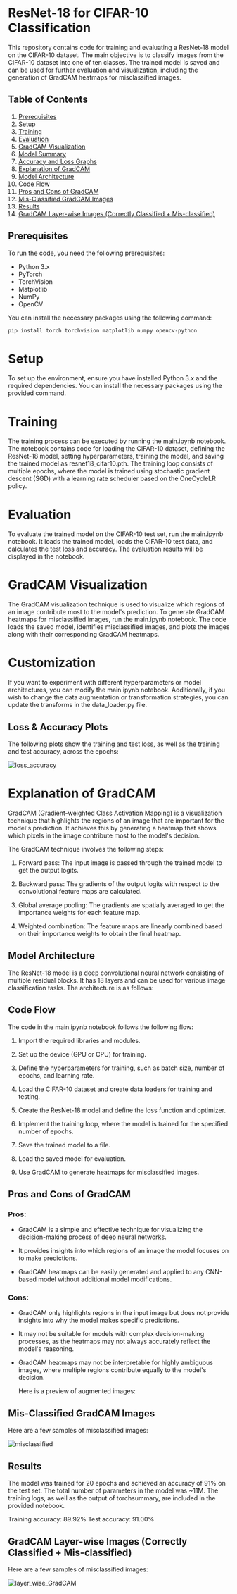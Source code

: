 # ResNet-18 for CIFAR-10 Classification

This repository contains code for training and evaluating a ResNet-18 model on the CIFAR-10 dataset. The main objective is to classify images from the CIFAR-10 dataset into one of ten classes. The trained model is saved and can be used for further evaluation and visualization, including the generation of GradCAM heatmaps for misclassified images.

## Table of Contents

1. [Prerequisites](#prerequisites)
2. [Setup](#setup)
3. [Training](#training)
4. [Evaluation](#evaluation)
5. [GradCAM Visualization](#gradcam-visualization)
6. [Model Summary](#model-summary)
7. [Accuracy and Loss Graphs](#accuracy-and-loss-graphs)
8. [Explanation of GradCAM](#explanation-of-gradcam)
9. [Model Architecture](#model-architecture)
10. [Code Flow](#code-flow)
11. [Pros and Cons of GradCAM](#pros-and-cons-of-gradcam)
12. [Mis-Classified GradCAM Images](#mis-classified-gradcam)
13. [Results](#results)
14. [GradCAM Layer-wise Images (Correctly Classified + Mis-classified)](#gradcam_classified)


## Prerequisites

To run the code, you need the following prerequisites:

- Python 3.x
- PyTorch
- TorchVision
- Matplotlib
- NumPy
- OpenCV

You can install the necessary packages using the following command:

```bash
pip install torch torchvision matplotlib numpy opencv-python
```

# Setup

To set up the environment, ensure you have installed Python 3.x and the required dependencies. You can install the necessary packages using the provided command.

# Training

The training process can be executed by running the main.ipynb notebook. The notebook contains code for loading the CIFAR-10 dataset, defining the ResNet-18 model, setting hyperparameters, training the model, and saving the trained model as resnet18_cifar10.pth. The training loop consists of multiple epochs, where the model is trained using stochastic gradient descent (SGD) with a learning rate scheduler based on the OneCycleLR policy.

# Evaluation

To evaluate the trained model on the CIFAR-10 test set, run the main.ipynb notebook. It loads the trained model, loads the CIFAR-10 test data, and calculates the test loss and accuracy. The evaluation results will be displayed in the notebook.

# GradCAM Visualization

The GradCAM visualization technique is used to visualize which regions of an image contribute most to the model's prediction. To generate GradCAM heatmaps for misclassified images, run the main.ipynb notebook. The code loads the saved model, identifies misclassified images, and plots the images along with their corresponding GradCAM heatmaps.

# Customization

If you want to experiment with different hyperparameters or model architectures, you can modify the main.ipynb notebook. Additionally, if you wish to change the data augmentation or transformation strategies, you can update the transforms in the data_loader.py file.

## Loss & Accuracy Plots

The following plots show the training and test loss, as well as the training and test accuracy, across the epochs:

![loss_accuracy](./Images/loss_accuracy.png)

# Explanation of GradCAM

GradCAM (Gradient-weighted Class Activation Mapping) is a visualization technique that highlights the regions of an image that are important for the model's prediction. It achieves this by generating a heatmap that shows which pixels in the image contribute most to the model's decision.

The GradCAM technique involves the following steps:

1. Forward pass: The input image is passed through the trained model to get the output logits.

2. Backward pass: The gradients of the output logits with respect to the convolutional feature maps are calculated.

3. Global average pooling: The gradients are spatially averaged to get the importance weights for each feature map.

4. Weighted combination: The feature maps are linearly combined based on their importance weights to obtain the final heatmap.

## Model Architecture

The ResNet-18 model is a deep convolutional neural network consisting of multiple residual blocks. It has 18 layers and can be used for various image classification tasks. The architecture is as follows:



## Code Flow

The code in the main.ipynb notebook follows the following flow:

1. Import the required libraries and modules.

2. Set up the device (GPU or CPU) for training.

3. Define the hyperparameters for training, such as batch size, number of epochs, and learning rate.

4. Load the CIFAR-10 dataset and create data loaders for training and testing.

5. Create the ResNet-18 model and define the loss function and optimizer.

6. Implement the training loop, where the model is trained for the specified number of epochs.

7. Save the trained model to a file.

8. Load the saved model for evaluation.

9. Use GradCAM to generate heatmaps for misclassified images.

## Pros and Cons of GradCAM

### Pros:

- GradCAM is a simple and effective technique for visualizing the decision-making process of deep neural networks.

- It provides insights into which regions of an image the model focuses on to make predictions.

- GradCAM heatmaps can be easily generated and applied to any CNN-based model without additional model modifications.

### Cons:

- GradCAM only highlights regions in the input image but does not provide insights into why the model makes specific predictions.

- It may not be suitable for models with complex decision-making processes, as the heatmaps may not always accurately reflect the model's reasoning.

- GradCAM heatmaps may not be interpretable for highly ambiguous images, where multiple regions contribute equally to the model's decision.

  Here is a preview of augmented images:

## Mis-Classified GradCAM Images

Here are a few samples of misclassified images:

![misclassified](./Images/misclassified_images.png)

## Results

The model was trained for 20 epochs and achieved an accuracy of 91% on the test set. The total number of parameters in the model was ~11M. The training logs, as well as the output of torchsummary, are included in the provided notebook.

Training accuracy: 89.92%
Test accuracy: 91.00%

## GradCAM Layer-wise Images (Correctly Classified + Mis-classified)

Here are a few samples of misclassified images:

![layer_wise_GradCAM](./Images/layer_wise_GradCAM.png)
